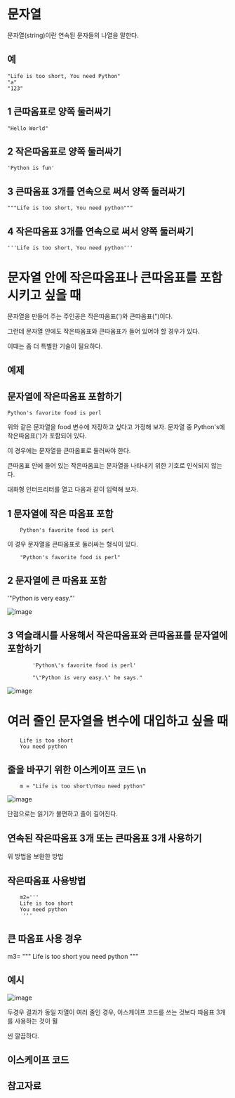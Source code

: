 문자열
===

문자열(string)이란 연속된 문자들의 나열을 말한다.

예
---

    "Life is too short, You need Python"
    "a"
    "123"

1 큰따옴표로 양쪽 둘러싸기
---

    "Hello World"
    
2 작은따옴표로 양쪽 둘러싸기
----

    'Python is fun'
3 큰따옴표 3개를 연속으로 써서 양쪽 둘러싸기
---

    """Life is too short, You need python"""

4 작은따옴표 3개를 연속으로 써서 양쪽 둘러싸기
---

    '''Life is too short, You need python'''

문자열 안에 작은따옴표나 큰따옴표를 포함시키고 싶을 때
===

문자열을 만들어 주는 주인공은 작은따옴표(')와 큰따옴표(")이다. 

그런데 문자열 안에도 작은따옴표와 큰따옴표가 들어 있어야 할 경우가 있다. 

이때는 좀 더 특별한 기술이 필요하다. 

예제
--

문자열에 작은따옴표 포함하기
---

    Python's favorite food is perl

위와 같은 문자열을 food 변수에 저장하고 싶다고 가정해 보자. 문자열 중 Python's에 작은따옴표(')가 포함되어 있다.

이 경우에는 문자열을 큰따옴표로 둘러싸야 한다. 

큰따옴표 안에 들어 있는 작은따옴표는 문자열을 나타내기 위한 기호로 인식되지 않는다. 

대화형 인터프리터를 열고 다음과 같이 입력해 보자.

1 문자열에 작은 따옴표 포함
---

        Python's favorite food is perl

이 경우 문자열을 큰따옴표로 둘러싸는 형식이 있다.

        "Python's favorite food is perl"

2 문자열에 큰 따옴표 포함
---

'"Python is very easy."'

![image](https://github.com/user-attachments/assets/aff4c3bf-5ac7-4326-8964-23c5c4663d47)

3 역슬래시를 사용해서 작은따옴표와 큰따옴표를 문자열에 포함하기
---
            'Python\'s favorite food is perl'
            
            "\"Python is very easy.\" he says."

![image](https://github.com/user-attachments/assets/8de0168f-16f5-4aa9-ae03-6dbd7f7dd891)


여러 줄인 문자열을 변수에 대입하고 싶을 때
===


        Life is too short
        You need python

줄을 바꾸기 위한 이스케이프 코드 \n 
---


        m = "Life is too short\nYou need python"

![image](https://github.com/user-attachments/assets/d953bd11-9d04-47b3-bbcb-ef760b9f55ab)

단점으로는 읽기가 불편하고 줄이 길어진다.


연속된 작은따옴표 3개 또는 큰따옴표 3개 사용하기
---

위 방법을 보완한 방법

작은따옴표 사용방법
---

        m2='''
        Life is too short
        You need python
         '''
         
큰 따옴표 사용 경우
----

m3= """
    Life is too short
    you need python
    """


예시
---
![image](https://github.com/user-attachments/assets/e1ad3037-d14f-4682-b4a2-b4d38835c816)


두경우 결과가 동일 자열이 여러 줄인 경우, 이스케이프 코드를 쓰는 것보다 따옴표 3개를 사용하는 것이 훨

씬 깔끔하다.

이스케이프 코드
---


참고자료
---


